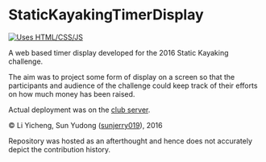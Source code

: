 # StaticKayakingTimerDisplay

[![Uses HTML/CSS/JS](https://img.shields.io/badge/Uses-HTML&sol;CSS&sol;JS-brightgreen.svg?style=for-the-badge)](//shields.io/)

A web based timer display developed for the 2016 Static Kayaking challenge.

The aim was to project some form of display on a screen so that the participants and audience of the challenge could keep track of their efforts on how much money has been raised.

Actual deployment was on the [club server](https://infocommsociety.com/~yicheng/24hrkayak/).

&copy; Li Yicheng, Sun Yudong ([sunjerry019](//github.com/sunjerry019)), 2016

Repository was hosted as an afterthought and hence does not accurately depict the contribution history.




